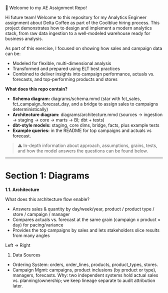 👋 Welcome to my AE Assignment Repo!

Hi future team! Welcome to this repository for my Analytics Engineer assignment about Delta Coffee as part of the Coolblue hiring process.
This project demonstrates how to design and implement a modern analytics stack, from raw data ingestion to a well-modeled warehouse ready for business analysis.

As part of this exercise, I focused on showing how sales and campaign data can be:
- Modeled for flexible, multi-dimensional analysis
- Transformed and prepared using ELT best practices
- Combined to deliver insights into campaign performance, actuals vs. forecasts, and top-performing products and stores

**What does this repo contain?**

- **Schema diagram:** diagrams/schema.mmd (star with fct_sales, fct_campaign_forecast_day, and a bridge to assign sales to campaigns deterministically)
- **Architecture diagram:** diagrams/architecture.mmd (sources → ingestion → staging → core → marts → BI; dbt + tests)
- **dbt-style models:** staging, core dims, bridge, facts, plus example tests
- **Example queries:** in the README for top campaigns and actuals vs forecast.

> ⚠️ In-depth information about approach, assumptions, grains, tests, and how the model
> answers the questions can be found below.

---

# **Section 1: Diagrams**

**1.1. Architecture**

What does this architecture flow enable?
- Answers sales & quantity by day/week/year, product / product type / store / campaign / manager
- Compares actuals vs. forecast at the same grain (campaign x product × day) for pacing/variance
- Provides the top campaigns by sales and lets stakeholders slice results from many angles

Left → Right
1) Data Sources
- Ordering System: orders, order_lines, products, product_types, stores.
- Campaign Mgmt: campaigns, product inclusions (by product or type), managers, forecasts.
Why: two independent systems hold actual sales vs. planning/ownership; we keep lineage separate to audit attribution later.
